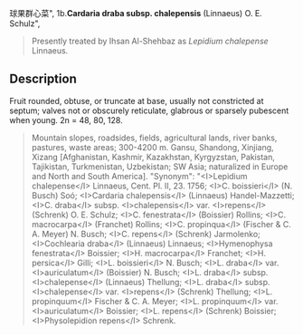 球果群心菜",
1b.**Cardaria draba subsp. chalepensis** (Linnaeus) O. E. Schulz",

> Presently treated by Ihsan Al-Shehbaz as *Lepidium chalepense* Linnaeus.

## Description
Fruit rounded, obtuse, or truncate at base, usually not constricted at septum; valves not or obscurely reticulate, glabrous or sparsely pubescent when young. 2n = 48, 80, 128.

> Mountain slopes, roadsides, fields, agricultural lands, river banks, pastures, waste areas; 300-4200 m. Gansu, Shandong, Xinjiang, Xizang [Afghanistan, Kashmir, Kazakhstan, Kyrgyzstan, Pakistan, Tajikistan, Turkmenistan, Uzbekistan; SW Asia; naturalized in Europe and North and South America].
  "Synonym": "&lt;I&gt;Lepidium chalepense&lt;/I&gt; Linnaeus, Cent. Pl. II, 23. 1756; &lt;I&gt;C. boissieri&lt;/I&gt; (N. Busch) Soó; &lt;I&gt;Cardaria chalepensis&lt;/I&gt; (Linnaeus) Handel-Mazzetti; &lt;I&gt;C. draba&lt;/I&gt; subsp. &lt;I&gt;chalepensis&lt;/I&gt; var. &lt;I&gt;repens&lt;/I&gt; (Schrenk) O. E. Schulz; &lt;I&gt;C. fenestrata&lt;/I&gt; (Boissier) Rollins; &lt;I&gt;C. macrocarpa&lt;/I&gt; (Franchet) Rollins; &lt;I&gt;C. propinqua&lt;/I&gt; (Fischer &amp; C. A. Meyer) N. Busch; &lt;I&gt;C. repens&lt;/I&gt; (Schrenk) Jarmolenko; &lt;I&gt;Cochlearia draba&lt;/I&gt; (Linnaeus) Linnaeus; &lt;I&gt;Hymenophysa fenestrata&lt;/I&gt; Boissier; &lt;I&gt;H. macrocarpa&lt;/I&gt; Franchet; &lt;I&gt;H. persica&lt;/I&gt; Gilli; &lt;I&gt;L. boissieri&lt;/I&gt; N. Busch; &lt;I&gt;L. draba&lt;/I&gt; var. &lt;I&gt;auriculatum&lt;/I&gt; (Boissier) N. Busch; &lt;I&gt;L. draba&lt;/I&gt; subsp. &lt;I&gt;chalepense&lt;/I&gt; (Linnaeus) Thellung; &lt;I&gt;L. draba&lt;/I&gt; subsp. &lt;I&gt;chalepense&lt;/I&gt; var. &lt;I&gt;repens&lt;/I&gt; (Schrenk) Thellung; &lt;I&gt;L. propinquum&lt;/I&gt; Fischer &amp; C. A. Meyer; &lt;I&gt;L. propinquum&lt;/I&gt; var. &lt;I&gt;auriculatum&lt;/I&gt; Boissier; &lt;I&gt;L. repens&lt;/I&gt; (Schrenk) Boissier; &lt;I&gt;Physolepidion repens&lt;/I&gt; Schrenk.

